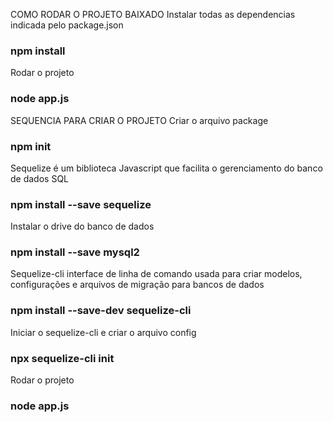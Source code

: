 COMO RODAR O PROJETO BAIXADO
Instalar todas as dependencias indicada pelo package.json
### npm install

Rodar o projeto
### node app.js


SEQUENCIA PARA CRIAR O PROJETO
Criar o arquivo package
### npm init

Sequelize é um biblioteca Javascript que facilita o gerenciamento do banco de dados SQL
### npm install --save sequelize

Instalar o drive do banco de dados
### npm install --save mysql2

Sequelize-cli interface de linha de comando usada para criar modelos, configurações e arquivos de migração para bancos de dados
### npm install --save-dev sequelize-cli

Iniciar o sequelize-cli e criar o arquivo config
### npx sequelize-cli init

Rodar o projeto
### node app.js